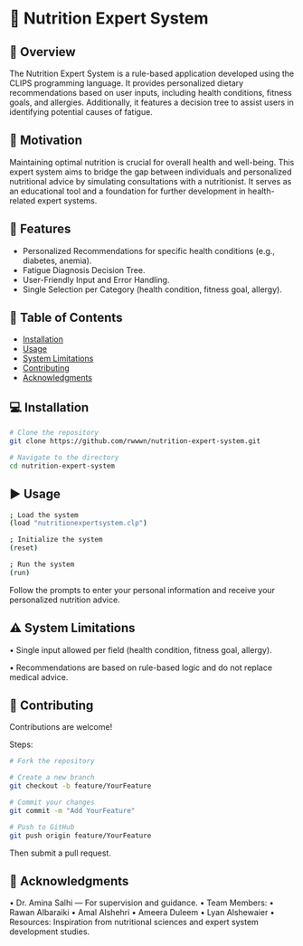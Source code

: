 # 🥗 Nutrition Expert System

## 📌 Overview

The Nutrition Expert System is a rule-based application developed using the CLIPS programming language. It provides personalized dietary recommendations based on user inputs, including health conditions, fitness goals, and allergies. Additionally, it features a decision tree to assist users in identifying potential causes of fatigue.

## 🧠 Motivation

Maintaining optimal nutrition is crucial for overall health and well-being. This expert system aims to bridge the gap between individuals and personalized nutritional advice by simulating consultations with a nutritionist. It serves as an educational tool and a foundation for further development in health-related expert systems.

## 🚀 Features

- Personalized Recommendations for specific health conditions (e.g., diabetes, anemia).
- Fatigue Diagnosis Decision Tree.
- User-Friendly Input and Error Handling.
- Single Selection per Category (health condition, fitness goal, allergy).

## 📂 Table of Contents

- [Installation](#installation)
- [Usage](#usage)
- [System Limitations](#system-limitations)
- [Contributing](#contributing)
- [Acknowledgments](#acknowledgments)

## 💻 Installation

```bash
# Clone the repository
git clone https://github.com/rwwwn/nutrition-expert-system.git

# Navigate to the directory
cd nutrition-expert-system
```
## ▶️ Usage
```bash
; Load the system
(load "nutritionexpertsystem.clp")

; Initialize the system
(reset)

; Run the system
(run)
```
Follow the prompts to enter your personal information and receive your personalized nutrition advice.

## ⚠️ System Limitations

 • Single input allowed per field (health condition, fitness goal, allergy).
 
 • Recommendations are based on rule-based logic and do not replace medical advice.

## 🤝 Contributing

Contributions are welcome!

Steps:

```bash
# Fork the repository

# Create a new branch
git checkout -b feature/YourFeature

# Commit your changes
git commit -m "Add YourFeature"

# Push to GitHub
git push origin feature/YourFeature
```
Then submit a pull request.

## 🙏 Acknowledgments

 • Dr. Amina Salhi — For supervision and guidance.
 • Team Members:
 • Rawan Albaraiki
 • Amal Alshehri
 • Ameera Duleem
 • Lyan Alshewaier
 • Resources:
Inspiration from nutritional sciences and expert system development studies.
